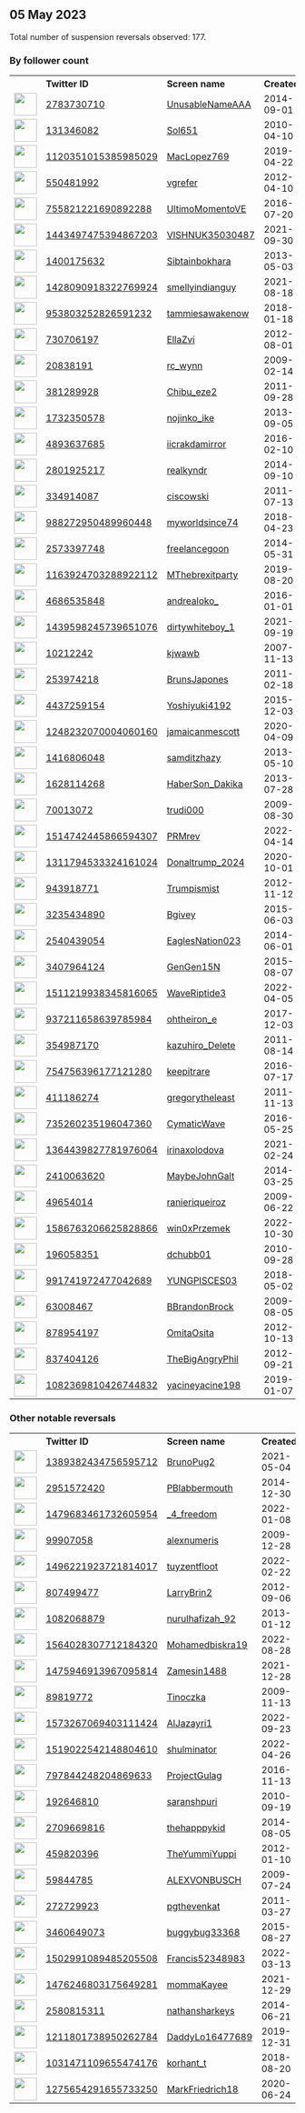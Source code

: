 
## 05 May 2023
Total number of suspension reversals observed: 177.

### By follower count
<table><tr><th></th><th align="left">Twitter ID</th><th align="left">Screen name</th>
<th align="left">Created</th><th align="left">Status</th><th align="left">Suspended</th><th align="left">Followers</th>
<tr><td><a href="https://pbs.twimg.com/profile_images/1522761536296538112/-hgymlEA_normal.jpg"><img src="https://pbs.twimg.com/profile_images/1522761536296538112/-hgymlEA_normal.jpg" width="40px" height="40px" align="center"/></a></td><td><a href="https://twitter.com/intent/user?user_id=2783730710">2783730710</a></td><td><a href="https://twitter.com/UnusableNameAAA">UnusableNameAAA</a></td><td>2014-09-01</td><td align="center"></td><td>2023-04-08</td><td>80322</td></tr>
<tr><td><a href="https://pbs.twimg.com/profile_images/1654975224389967873/1qL7Tz9Y_normal.jpg"><img src="https://pbs.twimg.com/profile_images/1654975224389967873/1qL7Tz9Y_normal.jpg" width="40px" height="40px" align="center"/></a></td><td><a href="https://twitter.com/intent/user?user_id=131346082">131346082</a></td><td><a href="https://twitter.com/Sol651">Sol651</a></td><td>2010-04-10</td><td align="center"></td><td>2022-11-17</td><td>74233</td></tr>
<tr><td><a href="https://pbs.twimg.com/profile_images/1653367450405343234/RhZYw8VG_normal.jpg"><img src="https://pbs.twimg.com/profile_images/1653367450405343234/RhZYw8VG_normal.jpg" width="40px" height="40px" align="center"/></a></td><td><a href="https://twitter.com/intent/user?user_id=1120351015385985029">1120351015385985029</a></td><td><a href="https://twitter.com/MacLopez769">MacLopez769</a></td><td>2019-04-22</td><td align="center"></td><td>2022-12-05</td><td>70388</td></tr>
<tr><td><a href="https://pbs.twimg.com/profile_images/759376480342126592/ph7XhA9i_normal.jpg"><img src="https://pbs.twimg.com/profile_images/759376480342126592/ph7XhA9i_normal.jpg" width="40px" height="40px" align="center"/></a></td><td><a href="https://twitter.com/intent/user?user_id=550481992">550481992</a></td><td><a href="https://twitter.com/vgrefer">vgrefer</a></td><td>2012-04-10</td><td align="center"></td><td>2023-02-21</td><td>36501</td></tr>
<tr><td><a href="https://pbs.twimg.com/profile_images/851195141788499968/eupvu0ef_normal.jpg"><img src="https://pbs.twimg.com/profile_images/851195141788499968/eupvu0ef_normal.jpg" width="40px" height="40px" align="center"/></a></td><td><a href="https://twitter.com/intent/user?user_id=755821221690892288">755821221690892288</a></td><td><a href="https://twitter.com/UltimoMomentoVE">UltimoMomentoVE</a></td><td>2016-07-20</td><td align="center"></td><td></td><td>15638</td></tr>
<tr><td><a href="https://pbs.twimg.com/profile_images/1657022935142367235/t52_cUGQ_normal.jpg"><img src="https://pbs.twimg.com/profile_images/1657022935142367235/t52_cUGQ_normal.jpg" width="40px" height="40px" align="center"/></a></td><td><a href="https://twitter.com/intent/user?user_id=1443497475394867203">1443497475394867203</a></td><td><a href="https://twitter.com/VISHNUK35030487">VISHNUK35030487</a></td><td>2021-09-30</td><td align="center">🚫</td><td>2023-05-04</td><td>9916</td></tr>
<tr><td><a href="https://pbs.twimg.com/profile_images/1300068842513879042/bYQHn1fw_normal.jpg"><img src="https://pbs.twimg.com/profile_images/1300068842513879042/bYQHn1fw_normal.jpg" width="40px" height="40px" align="center"/></a></td><td><a href="https://twitter.com/intent/user?user_id=1400175632">1400175632</a></td><td><a href="https://twitter.com/Sibtainbokhara">Sibtainbokhara</a></td><td>2013-05-03</td><td align="center"></td><td>2023-05-01</td><td>9609</td></tr>
<tr><td><a href="https://pbs.twimg.com/profile_images/1664781892078432258/66yC9hDW_normal.jpg"><img src="https://pbs.twimg.com/profile_images/1664781892078432258/66yC9hDW_normal.jpg" width="40px" height="40px" align="center"/></a></td><td><a href="https://twitter.com/intent/user?user_id=1428090918322769924">1428090918322769924</a></td><td><a href="https://twitter.com/smellyindianguy">smellyindianguy</a></td><td>2021-08-18</td><td align="center"></td><td></td><td>9608</td></tr>
<tr><td><a href="https://pbs.twimg.com/profile_images/1663077358633451520/a8YPccB7_normal.jpg"><img src="https://pbs.twimg.com/profile_images/1663077358633451520/a8YPccB7_normal.jpg" width="40px" height="40px" align="center"/></a></td><td><a href="https://twitter.com/intent/user?user_id=953803252826591232">953803252826591232</a></td><td><a href="https://twitter.com/tammiesawakenow">tammiesawakenow</a></td><td>2018-01-18</td><td align="center"></td><td></td><td>9138</td></tr>
<tr><td><a href="https://pbs.twimg.com/profile_images/1418498076013121536/7PAEMXvc_normal.jpg"><img src="https://pbs.twimg.com/profile_images/1418498076013121536/7PAEMXvc_normal.jpg" width="40px" height="40px" align="center"/></a></td><td><a href="https://twitter.com/intent/user?user_id=730706197">730706197</a></td><td><a href="https://twitter.com/EllaZvi">EllaZvi</a></td><td>2012-08-01</td><td align="center"></td><td>2022-09-28</td><td>8997</td></tr>
<tr><td><a href="https://pbs.twimg.com/profile_images/1228074275384385536/AwuVlyA3_normal.jpg"><img src="https://pbs.twimg.com/profile_images/1228074275384385536/AwuVlyA3_normal.jpg" width="40px" height="40px" align="center"/></a></td><td><a href="https://twitter.com/intent/user?user_id=20838191">20838191</a></td><td><a href="https://twitter.com/rc_wynn">rc_wynn</a></td><td>2009-02-14</td><td align="center"></td><td></td><td>7833</td></tr>
<tr><td><a href="https://pbs.twimg.com/profile_images/1550182702913134594/5a-aI4fw_normal.jpg"><img src="https://pbs.twimg.com/profile_images/1550182702913134594/5a-aI4fw_normal.jpg" width="40px" height="40px" align="center"/></a></td><td><a href="https://twitter.com/intent/user?user_id=381289928">381289928</a></td><td><a href="https://twitter.com/Chibu_eze2">Chibu_eze2</a></td><td>2011-09-28</td><td align="center"></td><td>2022-10-11</td><td>6606</td></tr>
<tr><td><a href="https://pbs.twimg.com/profile_images/1664613679609044992/lGxk8h6W_normal.jpg"><img src="https://pbs.twimg.com/profile_images/1664613679609044992/lGxk8h6W_normal.jpg" width="40px" height="40px" align="center"/></a></td><td><a href="https://twitter.com/intent/user?user_id=1732350578">1732350578</a></td><td><a href="https://twitter.com/nojinko_ike">nojinko_ike</a></td><td>2013-09-05</td><td align="center"></td><td>2022-11-17</td><td>5476</td></tr>
<tr><td><a href="https://pbs.twimg.com/profile_images/1322950013794877447/V0ecuO1a_normal.jpg"><img src="https://pbs.twimg.com/profile_images/1322950013794877447/V0ecuO1a_normal.jpg" width="40px" height="40px" align="center"/></a></td><td><a href="https://twitter.com/intent/user?user_id=4893637685">4893637685</a></td><td><a href="https://twitter.com/iicrakdamirror">iicrakdamirror</a></td><td>2016-02-10</td><td align="center"></td><td></td><td>4529</td></tr>
<tr><td><a href="https://pbs.twimg.com/profile_images/1654305287627767811/10rvlHdd_normal.jpg"><img src="https://pbs.twimg.com/profile_images/1654305287627767811/10rvlHdd_normal.jpg" width="40px" height="40px" align="center"/></a></td><td><a href="https://twitter.com/intent/user?user_id=2801925217">2801925217</a></td><td><a href="https://twitter.com/realkyndr">realkyndr</a></td><td>2014-09-10</td><td align="center"></td><td>2022-05-06</td><td>4206</td></tr>
<tr><td><a href="https://pbs.twimg.com/profile_images/1350089099353448448/-_E_Kbk0_normal.jpg"><img src="https://pbs.twimg.com/profile_images/1350089099353448448/-_E_Kbk0_normal.jpg" width="40px" height="40px" align="center"/></a></td><td><a href="https://twitter.com/intent/user?user_id=334914087">334914087</a></td><td><a href="https://twitter.com/ciscowski">ciscowski</a></td><td>2011-07-13</td><td align="center"></td><td>2022-03-22</td><td>4022</td></tr>
<tr><td><a href="https://pbs.twimg.com/profile_images/1125972763557203968/tHq8_wtq_normal.jpg"><img src="https://pbs.twimg.com/profile_images/1125972763557203968/tHq8_wtq_normal.jpg" width="40px" height="40px" align="center"/></a></td><td><a href="https://twitter.com/intent/user?user_id=988272950489960448">988272950489960448</a></td><td><a href="https://twitter.com/myworldsince74">myworldsince74</a></td><td>2018-04-23</td><td align="center"></td><td></td><td>3960</td></tr>
<tr><td><a href="https://pbs.twimg.com/profile_images/1653158645528403968/jr-ZSC-t_normal.jpg"><img src="https://pbs.twimg.com/profile_images/1653158645528403968/jr-ZSC-t_normal.jpg" width="40px" height="40px" align="center"/></a></td><td><a href="https://twitter.com/intent/user?user_id=2573397748">2573397748</a></td><td><a href="https://twitter.com/freelancegoon">freelancegoon</a></td><td>2014-05-31</td><td align="center"></td><td>2022-07-03</td><td>3807</td></tr>
<tr><td><a href="https://pbs.twimg.com/profile_images/1384510350616313859/do-stJBz_normal.jpg"><img src="https://pbs.twimg.com/profile_images/1384510350616313859/do-stJBz_normal.jpg" width="40px" height="40px" align="center"/></a></td><td><a href="https://twitter.com/intent/user?user_id=1163924703288922112">1163924703288922112</a></td><td><a href="https://twitter.com/MThebrexitparty">MThebrexitparty</a></td><td>2019-08-20</td><td align="center"></td><td>2022-08-11</td><td>3767</td></tr>
<tr><td><a href="https://pbs.twimg.com/profile_images/1654319090549538817/zoGE7Wvo_normal.jpg"><img src="https://pbs.twimg.com/profile_images/1654319090549538817/zoGE7Wvo_normal.jpg" width="40px" height="40px" align="center"/></a></td><td><a href="https://twitter.com/intent/user?user_id=4686535848">4686535848</a></td><td><a href="https://twitter.com/andrealoko_">andrealoko_</a></td><td>2016-01-01</td><td align="center"></td><td></td><td>3650</td></tr>
<tr><td><a href="https://pbs.twimg.com/profile_images/1657425840194433025/h5_9eedJ_normal.jpg"><img src="https://pbs.twimg.com/profile_images/1657425840194433025/h5_9eedJ_normal.jpg" width="40px" height="40px" align="center"/></a></td><td><a href="https://twitter.com/intent/user?user_id=1439598245739651076">1439598245739651076</a></td><td><a href="https://twitter.com/dirtywhiteboy_1">dirtywhiteboy_1</a></td><td>2021-09-19</td><td align="center"></td><td>2022-10-01</td><td>3606</td></tr>
<tr><td><a href="https://pbs.twimg.com/profile_images/1244438700689326081/dOdk-3Fw_normal.jpg"><img src="https://pbs.twimg.com/profile_images/1244438700689326081/dOdk-3Fw_normal.jpg" width="40px" height="40px" align="center"/></a></td><td><a href="https://twitter.com/intent/user?user_id=10212242">10212242</a></td><td><a href="https://twitter.com/kjwawb">kjwawb</a></td><td>2007-11-13</td><td align="center"></td><td></td><td>3574</td></tr>
<tr><td><a href="https://pbs.twimg.com/profile_images/861067063263084544/X6OhsLPB_normal.jpg"><img src="https://pbs.twimg.com/profile_images/861067063263084544/X6OhsLPB_normal.jpg" width="40px" height="40px" align="center"/></a></td><td><a href="https://twitter.com/intent/user?user_id=253974218">253974218</a></td><td><a href="https://twitter.com/BrunsJapones">BrunsJapones</a></td><td>2011-02-18</td><td align="center">🔒</td><td></td><td>3424</td></tr>
<tr><td><a href="https://pbs.twimg.com/profile_images/842745818306166784/JqTvS5g5_normal.jpg"><img src="https://pbs.twimg.com/profile_images/842745818306166784/JqTvS5g5_normal.jpg" width="40px" height="40px" align="center"/></a></td><td><a href="https://twitter.com/intent/user?user_id=4437259154">4437259154</a></td><td><a href="https://twitter.com/Yoshiyuki4192">Yoshiyuki4192</a></td><td>2015-12-03</td><td align="center"></td><td>2022-11-09</td><td>3044</td></tr>
<tr><td><a href="https://pbs.twimg.com/profile_images/1336705271381549059/wI0IYEsx_normal.jpg"><img src="https://pbs.twimg.com/profile_images/1336705271381549059/wI0IYEsx_normal.jpg" width="40px" height="40px" align="center"/></a></td><td><a href="https://twitter.com/intent/user?user_id=1248232070004060160">1248232070004060160</a></td><td><a href="https://twitter.com/jamaicanmescott">jamaicanmescott</a></td><td>2020-04-09</td><td align="center"></td><td>2022-12-10</td><td>2870</td></tr>
<tr><td><a href="https://pbs.twimg.com/profile_images/1643444438218203137/NR5Pdijh_normal.jpg"><img src="https://pbs.twimg.com/profile_images/1643444438218203137/NR5Pdijh_normal.jpg" width="40px" height="40px" align="center"/></a></td><td><a href="https://twitter.com/intent/user?user_id=1416806048">1416806048</a></td><td><a href="https://twitter.com/samditzhazy">samditzhazy</a></td><td>2013-05-10</td><td align="center"></td><td>2023-04-24</td><td>2369</td></tr>
<tr><td><a href="https://pbs.twimg.com/profile_images/886909595536551937/wRg1ey8v_normal.jpg"><img src="https://pbs.twimg.com/profile_images/886909595536551937/wRg1ey8v_normal.jpg" width="40px" height="40px" align="center"/></a></td><td><a href="https://twitter.com/intent/user?user_id=1628114268">1628114268</a></td><td><a href="https://twitter.com/HaberSon_Dakika">HaberSon_Dakika</a></td><td>2013-07-28</td><td align="center"></td><td>2023-04-08</td><td>2183</td></tr>
<tr><td><a href="https://pbs.twimg.com/profile_images/1317077781482754048/E_pwNPew_normal.jpg"><img src="https://pbs.twimg.com/profile_images/1317077781482754048/E_pwNPew_normal.jpg" width="40px" height="40px" align="center"/></a></td><td><a href="https://twitter.com/intent/user?user_id=70013072">70013072</a></td><td><a href="https://twitter.com/trudi000">trudi000</a></td><td>2009-08-30</td><td align="center"></td><td></td><td>2169</td></tr>
<tr><td><a href="https://pbs.twimg.com/profile_images/1514760836522291224/qjZYmYEx_normal.jpg"><img src="https://pbs.twimg.com/profile_images/1514760836522291224/qjZYmYEx_normal.jpg" width="40px" height="40px" align="center"/></a></td><td><a href="https://twitter.com/intent/user?user_id=1514742445866594307">1514742445866594307</a></td><td><a href="https://twitter.com/PRMrev">PRMrev</a></td><td>2022-04-14</td><td align="center"></td><td>2022-10-29</td><td>2002</td></tr>
<tr><td><a href="https://pbs.twimg.com/profile_images/1552288656362274818/TlHsQWWD_normal.jpg"><img src="https://pbs.twimg.com/profile_images/1552288656362274818/TlHsQWWD_normal.jpg" width="40px" height="40px" align="center"/></a></td><td><a href="https://twitter.com/intent/user?user_id=1311794533324161024">1311794533324161024</a></td><td><a href="https://twitter.com/Donaltrump_2024">Donaltrump_2024</a></td><td>2020-10-01</td><td align="center"></td><td>2022-07-29</td><td>1966</td></tr>
<tr><td><a href="https://pbs.twimg.com/profile_images/1673001433552105472/Ei4tW4OB_normal.jpg"><img src="https://pbs.twimg.com/profile_images/1673001433552105472/Ei4tW4OB_normal.jpg" width="40px" height="40px" align="center"/></a></td><td><a href="https://twitter.com/intent/user?user_id=943918771">943918771</a></td><td><a href="https://twitter.com/Trumpismist">Trumpismist</a></td><td>2012-11-12</td><td align="center"></td><td></td><td>1852</td></tr>
<tr><td><a href="https://pbs.twimg.com/profile_images/1160062621577445377/3knh0eo6_normal.jpg"><img src="https://pbs.twimg.com/profile_images/1160062621577445377/3knh0eo6_normal.jpg" width="40px" height="40px" align="center"/></a></td><td><a href="https://twitter.com/intent/user?user_id=3235434890">3235434890</a></td><td><a href="https://twitter.com/Bgivey">Bgivey</a></td><td>2015-06-03</td><td align="center"></td><td></td><td>1697</td></tr>
<tr><td><a href="https://pbs.twimg.com/profile_images/1673541155718418435/vJHrLHh5_normal.jpg"><img src="https://pbs.twimg.com/profile_images/1673541155718418435/vJHrLHh5_normal.jpg" width="40px" height="40px" align="center"/></a></td><td><a href="https://twitter.com/intent/user?user_id=2540439054">2540439054</a></td><td><a href="https://twitter.com/EaglesNation023">EaglesNation023</a></td><td>2014-06-01</td><td align="center"></td><td></td><td>1587</td></tr>
<tr><td><a href="https://pbs.twimg.com/profile_images/1664369428106993666/qPHmNSsC_normal.jpg"><img src="https://pbs.twimg.com/profile_images/1664369428106993666/qPHmNSsC_normal.jpg" width="40px" height="40px" align="center"/></a></td><td><a href="https://twitter.com/intent/user?user_id=3407964124">3407964124</a></td><td><a href="https://twitter.com/GenGen15N">GenGen15N</a></td><td>2015-08-07</td><td align="center"></td><td>2022-07-31</td><td>1473</td></tr>
<tr><td><a href="https://pbs.twimg.com/profile_images/1664161068669710338/L5xY4Ci7_normal.jpg"><img src="https://pbs.twimg.com/profile_images/1664161068669710338/L5xY4Ci7_normal.jpg" width="40px" height="40px" align="center"/></a></td><td><a href="https://twitter.com/intent/user?user_id=1511219938345816065">1511219938345816065</a></td><td><a href="https://twitter.com/WaveRiptide3">WaveRiptide3</a></td><td>2022-04-05</td><td align="center"></td><td>2022-07-14</td><td>1469</td></tr>
<tr><td><a href="https://pbs.twimg.com/profile_images/1670792697165012993/iUjmUJR-_normal.jpg"><img src="https://pbs.twimg.com/profile_images/1670792697165012993/iUjmUJR-_normal.jpg" width="40px" height="40px" align="center"/></a></td><td><a href="https://twitter.com/intent/user?user_id=937211658639785984">937211658639785984</a></td><td><a href="https://twitter.com/ohtheiron_e">ohtheiron_e</a></td><td>2017-12-03</td><td align="center"></td><td>2022-11-16</td><td>1454</td></tr>
<tr><td><a href="https://pbs.twimg.com/profile_images/3207558624/91730ecdba03c1e1419f240e4660d409_normal.jpeg"><img src="https://pbs.twimg.com/profile_images/3207558624/91730ecdba03c1e1419f240e4660d409_normal.jpeg" width="40px" height="40px" align="center"/></a></td><td><a href="https://twitter.com/intent/user?user_id=354987170">354987170</a></td><td><a href="https://twitter.com/kazuhiro_Delete">kazuhiro_Delete</a></td><td>2011-08-14</td><td align="center"></td><td>2022-11-09</td><td>1315</td></tr>
<tr><td><a href="https://pbs.twimg.com/profile_images/1651068710021394433/D1uzPDqK_normal.jpg"><img src="https://pbs.twimg.com/profile_images/1651068710021394433/D1uzPDqK_normal.jpg" width="40px" height="40px" align="center"/></a></td><td><a href="https://twitter.com/intent/user?user_id=754756396177121280">754756396177121280</a></td><td><a href="https://twitter.com/keepitrare">keepitrare</a></td><td>2016-07-17</td><td align="center"></td><td></td><td>1153</td></tr>
<tr><td><a href="https://pbs.twimg.com/profile_images/3132492281/15ed6a50f592cc83a7544f61b861a431_normal.jpeg"><img src="https://pbs.twimg.com/profile_images/3132492281/15ed6a50f592cc83a7544f61b861a431_normal.jpeg" width="40px" height="40px" align="center"/></a></td><td><a href="https://twitter.com/intent/user?user_id=411186274">411186274</a></td><td><a href="https://twitter.com/gregorytheleast">gregorytheleast</a></td><td>2011-11-13</td><td align="center"></td><td>2022-04-11</td><td>1111</td></tr>
<tr><td><a href="https://pbs.twimg.com/profile_images/1672818288047292421/GIPEGjs-_normal.jpg"><img src="https://pbs.twimg.com/profile_images/1672818288047292421/GIPEGjs-_normal.jpg" width="40px" height="40px" align="center"/></a></td><td><a href="https://twitter.com/intent/user?user_id=735260235196047360">735260235196047360</a></td><td><a href="https://twitter.com/CymaticWave">CymaticWave</a></td><td>2016-05-25</td><td align="center"></td><td></td><td>1042</td></tr>
<tr><td><a href="https://pbs.twimg.com/profile_images/1665390469923188737/prTSWOXV_normal.jpg"><img src="https://pbs.twimg.com/profile_images/1665390469923188737/prTSWOXV_normal.jpg" width="40px" height="40px" align="center"/></a></td><td><a href="https://twitter.com/intent/user?user_id=1364439827781976064">1364439827781976064</a></td><td><a href="https://twitter.com/irinaxolodova">irinaxolodova</a></td><td>2021-02-24</td><td align="center"></td><td>2022-05-07</td><td>1002</td></tr>
<tr><td><a href="https://pbs.twimg.com/profile_images/1671269904102617088/XCITdu4l_normal.jpg"><img src="https://pbs.twimg.com/profile_images/1671269904102617088/XCITdu4l_normal.jpg" width="40px" height="40px" align="center"/></a></td><td><a href="https://twitter.com/intent/user?user_id=2410063620">2410063620</a></td><td><a href="https://twitter.com/MaybeJohnGalt">MaybeJohnGalt</a></td><td>2014-03-25</td><td align="center"></td><td></td><td>922</td></tr>
<tr><td><a href="https://pbs.twimg.com/profile_images/1459304117407473669/AQUs_xeG_normal.jpg"><img src="https://pbs.twimg.com/profile_images/1459304117407473669/AQUs_xeG_normal.jpg" width="40px" height="40px" align="center"/></a></td><td><a href="https://twitter.com/intent/user?user_id=49654014">49654014</a></td><td><a href="https://twitter.com/ranieriqueiroz">ranieriqueiroz</a></td><td>2009-06-22</td><td align="center"></td><td>2022-08-23</td><td>862</td></tr>
<tr><td><a href="https://pbs.twimg.com/profile_images/1669454696556163074/djSZevfF_normal.jpg"><img src="https://pbs.twimg.com/profile_images/1669454696556163074/djSZevfF_normal.jpg" width="40px" height="40px" align="center"/></a></td><td><a href="https://twitter.com/intent/user?user_id=1586763206625828866">1586763206625828866</a></td><td><a href="https://twitter.com/win0xPrzemek">win0xPrzemek</a></td><td>2022-10-30</td><td align="center"></td><td>2023-03-07</td><td>849</td></tr>
<tr><td><a href="https://pbs.twimg.com/profile_images/722410748442386441/0MXILJKi_normal.jpg"><img src="https://pbs.twimg.com/profile_images/722410748442386441/0MXILJKi_normal.jpg" width="40px" height="40px" align="center"/></a></td><td><a href="https://twitter.com/intent/user?user_id=196058351">196058351</a></td><td><a href="https://twitter.com/dchubb01">dchubb01</a></td><td>2010-09-28</td><td align="center"></td><td></td><td>818</td></tr>
<tr><td><a href="https://pbs.twimg.com/profile_images/1172964907240869897/yZ_KnRi6_normal.jpg"><img src="https://pbs.twimg.com/profile_images/1172964907240869897/yZ_KnRi6_normal.jpg" width="40px" height="40px" align="center"/></a></td><td><a href="https://twitter.com/intent/user?user_id=991741972477042689">991741972477042689</a></td><td><a href="https://twitter.com/YUNGPISCES03">YUNGPISCES03</a></td><td>2018-05-02</td><td align="center">🔒</td><td></td><td>785</td></tr>
<tr><td><a href="https://pbs.twimg.com/profile_images/1276211874040872962/fq3fK01K_normal.jpg"><img src="https://pbs.twimg.com/profile_images/1276211874040872962/fq3fK01K_normal.jpg" width="40px" height="40px" align="center"/></a></td><td><a href="https://twitter.com/intent/user?user_id=63008467">63008467</a></td><td><a href="https://twitter.com/BBrandonBrock">BBrandonBrock</a></td><td>2009-08-05</td><td align="center"></td><td></td><td>774</td></tr>
<tr><td><a href="https://pbs.twimg.com/profile_images/1655219390097379331/hTmqFPGp_normal.jpg"><img src="https://pbs.twimg.com/profile_images/1655219390097379331/hTmqFPGp_normal.jpg" width="40px" height="40px" align="center"/></a></td><td><a href="https://twitter.com/intent/user?user_id=878954197">878954197</a></td><td><a href="https://twitter.com/OmitaOsita">OmitaOsita</a></td><td>2012-10-13</td><td align="center"></td><td>2023-03-28</td><td>689</td></tr>
<tr><td><a href="https://pbs.twimg.com/profile_images/1290345597099102208/Btfoo2yM_normal.jpg"><img src="https://pbs.twimg.com/profile_images/1290345597099102208/Btfoo2yM_normal.jpg" width="40px" height="40px" align="center"/></a></td><td><a href="https://twitter.com/intent/user?user_id=837404126">837404126</a></td><td><a href="https://twitter.com/TheBigAngryPhil">TheBigAngryPhil</a></td><td>2012-09-21</td><td align="center"></td><td></td><td>639</td></tr>
<tr><td><a href="https://pbs.twimg.com/profile_images/1568527223803576321/CCgcDgkz_normal.jpg"><img src="https://pbs.twimg.com/profile_images/1568527223803576321/CCgcDgkz_normal.jpg" width="40px" height="40px" align="center"/></a></td><td><a href="https://twitter.com/intent/user?user_id=1082369810426744832">1082369810426744832</a></td><td><a href="https://twitter.com/yacineyacine198">yacineyacine198</a></td><td>2019-01-07</td><td align="center"></td><td>2022-09-27</td><td>606</td></tr>
</table>

### Other notable reversals
<table><tr><th></th><th align="left">Twitter ID</th><th align="left">Screen name</th>
<th align="left">Created</th><th align="left">Status</th><th align="left">Suspended</th><th align="left">Followers</th>
<tr><td><a href="https://pbs.twimg.com/profile_images/1390785584973574144/Q0T5i0O__normal.jpg"><img src="https://pbs.twimg.com/profile_images/1390785584973574144/Q0T5i0O__normal.jpg" width="40px" height="40px" align="center"/></a></td><td><a href="https://twitter.com/intent/user?user_id=1389382434756595712">1389382434756595712</a></td><td><a href="https://twitter.com/BrunoPug2">BrunoPug2</a></td><td>2021-05-04</td><td align="center"></td><td>2022-12-02</td><td>237</td></tr>
<tr><td><a href="https://pbs.twimg.com/profile_images/1453704447117438978/rT4fye54_normal.jpg"><img src="https://pbs.twimg.com/profile_images/1453704447117438978/rT4fye54_normal.jpg" width="40px" height="40px" align="center"/></a></td><td><a href="https://twitter.com/intent/user?user_id=2951572420">2951572420</a></td><td><a href="https://twitter.com/PBlabbermouth">PBlabbermouth</a></td><td>2014-12-30</td><td align="center"></td><td>2023-04-23</td><td>499</td></tr>
<tr><td><a href="https://pbs.twimg.com/profile_images/1485989140944592897/qoFRb9FQ_normal.jpg"><img src="https://pbs.twimg.com/profile_images/1485989140944592897/qoFRb9FQ_normal.jpg" width="40px" height="40px" align="center"/></a></td><td><a href="https://twitter.com/intent/user?user_id=1479683461732605954">1479683461732605954</a></td><td><a href="https://twitter.com/_4_freedom">_4_freedom</a></td><td>2022-01-08</td><td align="center"></td><td>2022-12-07</td><td>43</td></tr>
<tr><td><a href="https://pbs.twimg.com/profile_images/1664664659050242050/sfgBIZqI_normal.jpg"><img src="https://pbs.twimg.com/profile_images/1664664659050242050/sfgBIZqI_normal.jpg" width="40px" height="40px" align="center"/></a></td><td><a href="https://twitter.com/intent/user?user_id=99907058">99907058</a></td><td><a href="https://twitter.com/alexnumeris">alexnumeris</a></td><td>2009-12-28</td><td align="center"></td><td>2022-12-14</td><td>207</td></tr>
<tr><td><a href="https://pbs.twimg.com/profile_images/1642952519096647681/Jqd01NVK_normal.png"><img src="https://pbs.twimg.com/profile_images/1642952519096647681/Jqd01NVK_normal.png" width="40px" height="40px" align="center"/></a></td><td><a href="https://twitter.com/intent/user?user_id=1496221923721814017">1496221923721814017</a></td><td><a href="https://twitter.com/tuyzentfloot">tuyzentfloot</a></td><td>2022-02-22</td><td align="center"></td><td>2023-04-21</td><td>28</td></tr>
<tr><td><a href="https://pbs.twimg.com/profile_images/2583580656/d431f9e3623d92cc6c630c96272679ae7dfa1a8f100da-1B95CG_normal.jpg"><img src="https://pbs.twimg.com/profile_images/2583580656/d431f9e3623d92cc6c630c96272679ae7dfa1a8f100da-1B95CG_normal.jpg" width="40px" height="40px" align="center"/></a></td><td><a href="https://twitter.com/intent/user?user_id=807499477">807499477</a></td><td><a href="https://twitter.com/LarryBrin2">LarryBrin2</a></td><td>2012-09-06</td><td align="center">🔒</td><td>2022-12-10</td><td>0</td></tr>
<tr><td><a href="https://pbs.twimg.com/profile_images/842799974488399872/NMumJHoq_normal.jpg"><img src="https://pbs.twimg.com/profile_images/842799974488399872/NMumJHoq_normal.jpg" width="40px" height="40px" align="center"/></a></td><td><a href="https://twitter.com/intent/user?user_id=1082068879">1082068879</a></td><td><a href="https://twitter.com/nurulhafizah_92">nurulhafizah_92</a></td><td>2013-01-12</td><td align="center">🔒</td><td>2022-12-12</td><td>118</td></tr>
<tr><td><a href="https://pbs.twimg.com/profile_images/1574154102019350529/awwqo8QX_normal.jpg"><img src="https://pbs.twimg.com/profile_images/1574154102019350529/awwqo8QX_normal.jpg" width="40px" height="40px" align="center"/></a></td><td><a href="https://twitter.com/intent/user?user_id=1564028307712184320">1564028307712184320</a></td><td><a href="https://twitter.com/Mohamedbiskra19">Mohamedbiskra19</a></td><td>2022-08-28</td><td align="center"></td><td>2023-01-15</td><td>404</td></tr>
<tr><td><a href="https://pbs.twimg.com/profile_images/1656039397383389192/rJLAJFjI_normal.jpg"><img src="https://pbs.twimg.com/profile_images/1656039397383389192/rJLAJFjI_normal.jpg" width="40px" height="40px" align="center"/></a></td><td><a href="https://twitter.com/intent/user?user_id=1475946913967095814">1475946913967095814</a></td><td><a href="https://twitter.com/Zamesin1488">Zamesin1488</a></td><td>2021-12-28</td><td align="center"></td><td>2022-12-07</td><td>92</td></tr>
<tr><td><a href="https://pbs.twimg.com/profile_images/1306292797/Snow_cats_email_normal.jpg"><img src="https://pbs.twimg.com/profile_images/1306292797/Snow_cats_email_normal.jpg" width="40px" height="40px" align="center"/></a></td><td><a href="https://twitter.com/intent/user?user_id=89819772">89819772</a></td><td><a href="https://twitter.com/Tinoczka">Tinoczka</a></td><td>2009-11-13</td><td align="center">🔒</td><td>2023-03-01</td><td>46</td></tr>
<tr><td><a href="https://pbs.twimg.com/profile_images/1599132410561662976/pkMQQ-dY_normal.jpg"><img src="https://pbs.twimg.com/profile_images/1599132410561662976/pkMQQ-dY_normal.jpg" width="40px" height="40px" align="center"/></a></td><td><a href="https://twitter.com/intent/user?user_id=1573267069403111424">1573267069403111424</a></td><td><a href="https://twitter.com/AlJazayri1">AlJazayri1</a></td><td>2022-09-23</td><td align="center"></td><td>2022-12-06</td><td>326</td></tr>
<tr><td><a href="https://pbs.twimg.com/profile_images/1591417193539031041/RwUhaghf_normal.jpg"><img src="https://pbs.twimg.com/profile_images/1591417193539031041/RwUhaghf_normal.jpg" width="40px" height="40px" align="center"/></a></td><td><a href="https://twitter.com/intent/user?user_id=1519022542148804610">1519022542148804610</a></td><td><a href="https://twitter.com/shulminator">shulminator</a></td><td>2022-04-26</td><td align="center"></td><td>2023-01-28</td><td>2</td></tr>
<tr><td><a href="https://pbs.twimg.com/profile_images/1670143256728879105/2AxvRYE2_normal.jpg"><img src="https://pbs.twimg.com/profile_images/1670143256728879105/2AxvRYE2_normal.jpg" width="40px" height="40px" align="center"/></a></td><td><a href="https://twitter.com/intent/user?user_id=797844248204869633">797844248204869633</a></td><td><a href="https://twitter.com/ProjectGulag">ProjectGulag</a></td><td>2016-11-13</td><td align="center"></td><td>2022-05-25</td><td>110</td></tr>
<tr><td><a href="https://pbs.twimg.com/profile_images/1441528883438755845/pLY1Xcsy_normal.jpg"><img src="https://pbs.twimg.com/profile_images/1441528883438755845/pLY1Xcsy_normal.jpg" width="40px" height="40px" align="center"/></a></td><td><a href="https://twitter.com/intent/user?user_id=192646810">192646810</a></td><td><a href="https://twitter.com/saranshpuri">saranshpuri</a></td><td>2010-09-19</td><td align="center"></td><td>2023-03-28</td><td>32</td></tr>
<tr><td><a href="https://pbs.twimg.com/profile_images/1421944243854057472/Jjd57k3y_normal.jpg"><img src="https://pbs.twimg.com/profile_images/1421944243854057472/Jjd57k3y_normal.jpg" width="40px" height="40px" align="center"/></a></td><td><a href="https://twitter.com/intent/user?user_id=2709669816">2709669816</a></td><td><a href="https://twitter.com/thehapppykid">thehapppykid</a></td><td>2014-08-05</td><td align="center"></td><td>2023-03-15</td><td>153</td></tr>
<tr><td><a href="https://pbs.twimg.com/profile_images/1656129067094093826/PaUlIdNi_normal.jpg"><img src="https://pbs.twimg.com/profile_images/1656129067094093826/PaUlIdNi_normal.jpg" width="40px" height="40px" align="center"/></a></td><td><a href="https://twitter.com/intent/user?user_id=459820396">459820396</a></td><td><a href="https://twitter.com/TheYummiYuppi">TheYummiYuppi</a></td><td>2012-01-10</td><td align="center"></td><td>2023-03-24</td><td>18</td></tr>
<tr><td><a href="https://pbs.twimg.com/profile_images/440424287212544000/uThbymz-_normal.jpeg"><img src="https://pbs.twimg.com/profile_images/440424287212544000/uThbymz-_normal.jpeg" width="40px" height="40px" align="center"/></a></td><td><a href="https://twitter.com/intent/user?user_id=59844785">59844785</a></td><td><a href="https://twitter.com/ALEXVONBUSCH">ALEXVONBUSCH</a></td><td>2009-07-24</td><td align="center">🔒</td><td>2023-01-15</td><td>23</td></tr>
<tr><td><a href="https://pbs.twimg.com/profile_images/1658545372954865664/XIGeZgAg_normal.jpg"><img src="https://pbs.twimg.com/profile_images/1658545372954865664/XIGeZgAg_normal.jpg" width="40px" height="40px" align="center"/></a></td><td><a href="https://twitter.com/intent/user?user_id=272729923">272729923</a></td><td><a href="https://twitter.com/pgthevenkat">pgthevenkat</a></td><td>2011-03-27</td><td align="center"></td><td>2023-01-12</td><td>314</td></tr>
<tr><td><a href="https://pbs.twimg.com/profile_images/1496314367285108738/HMAW0nWH_normal.jpg"><img src="https://pbs.twimg.com/profile_images/1496314367285108738/HMAW0nWH_normal.jpg" width="40px" height="40px" align="center"/></a></td><td><a href="https://twitter.com/intent/user?user_id=3460649073">3460649073</a></td><td><a href="https://twitter.com/buggybug33368">buggybug33368</a></td><td>2015-08-27</td><td align="center"></td><td>2023-02-01</td><td>191</td></tr>
<tr><td><a href="https://pbs.twimg.com/profile_images/1602241295895994370/02jhm5Ki_normal.jpg"><img src="https://pbs.twimg.com/profile_images/1602241295895994370/02jhm5Ki_normal.jpg" width="40px" height="40px" align="center"/></a></td><td><a href="https://twitter.com/intent/user?user_id=1502991089485205508">1502991089485205508</a></td><td><a href="https://twitter.com/Francis52348983">Francis52348983</a></td><td>2022-03-13</td><td align="center"></td><td>2022-12-19</td><td>210</td></tr>
<tr><td><a href="https://pbs.twimg.com/profile_images/1560665983009816576/9h9Dzn1E_normal.jpg"><img src="https://pbs.twimg.com/profile_images/1560665983009816576/9h9Dzn1E_normal.jpg" width="40px" height="40px" align="center"/></a></td><td><a href="https://twitter.com/intent/user?user_id=1476246803175649281">1476246803175649281</a></td><td><a href="https://twitter.com/mommaKayee">mommaKayee</a></td><td>2021-12-29</td><td align="center"></td><td>2023-01-12</td><td>289</td></tr>
<tr><td><a href="https://pbs.twimg.com/profile_images/480404776476102656/huENYiZG_normal.jpeg"><img src="https://pbs.twimg.com/profile_images/480404776476102656/huENYiZG_normal.jpeg" width="40px" height="40px" align="center"/></a></td><td><a href="https://twitter.com/intent/user?user_id=2580815311">2580815311</a></td><td><a href="https://twitter.com/nathansharkeys">nathansharkeys</a></td><td>2014-06-21</td><td align="center"></td><td>2023-04-04</td><td>102</td></tr>
<tr><td><a href="https://pbs.twimg.com/profile_images/1276767211948892160/6WU84y6r_normal.jpg"><img src="https://pbs.twimg.com/profile_images/1276767211948892160/6WU84y6r_normal.jpg" width="40px" height="40px" align="center"/></a></td><td><a href="https://twitter.com/intent/user?user_id=1211801738950262784">1211801738950262784</a></td><td><a href="https://twitter.com/DaddyLo16477689">DaddyLo16477689</a></td><td>2019-12-31</td><td align="center"></td><td>2022-10-26</td><td>243</td></tr>
<tr><td><a href="https://pbs.twimg.com/profile_images/1650827549163880449/z9O9I2JV_normal.jpg"><img src="https://pbs.twimg.com/profile_images/1650827549163880449/z9O9I2JV_normal.jpg" width="40px" height="40px" align="center"/></a></td><td><a href="https://twitter.com/intent/user?user_id=1031471109655474176">1031471109655474176</a></td><td><a href="https://twitter.com/korhant_t">korhant_t</a></td><td>2018-08-20</td><td align="center"></td><td>2022-12-31</td><td>163</td></tr>
<tr><td><a href="https://pbs.twimg.com/profile_images/1635336119062761472/HrtwbI5W_normal.jpg"><img src="https://pbs.twimg.com/profile_images/1635336119062761472/HrtwbI5W_normal.jpg" width="40px" height="40px" align="center"/></a></td><td><a href="https://twitter.com/intent/user?user_id=1275654291655733250">1275654291655733250</a></td><td><a href="https://twitter.com/MarkFriedrich18">MarkFriedrich18</a></td><td>2020-06-24</td><td align="center"></td><td>2023-04-11</td><td>4</td></tr>
</table>
